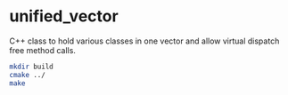 # unified_vector
C++ class to hold various classes in one vector and allow virtual dispatch free method calls.

```bash
mkdir build
cmake ../
make
```

